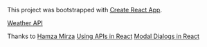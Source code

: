 This project was bootstrapped with [Create React App](https://github.com/facebookincubator/create-react-app).

[Weather API](https://openweathermap.org/api)


Thanks to
[Hamza Mirza](https://github.com/hamza-mirza) [Using APIs in React](https://youtu.be/204C9yNeOYI)
[Modal Dialogs in React](https://daveceddia.com/open-modal-in-react/)
